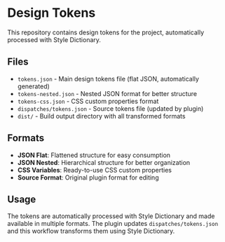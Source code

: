 # Design Tokens

This repository contains design tokens for the project, automatically processed with Style Dictionary.

## Files

- `tokens.json` - Main design tokens file (flat JSON, automatically generated)
- `tokens-nested.json` - Nested JSON format for better structure
- `tokens-css.json` - CSS custom properties format
- `dispatches/tokens.json` - Source tokens file (updated by plugin)
- `dist/` - Build output directory with all transformed formats

## Formats

- **JSON Flat**: Flattened structure for easy consumption
- **JSON Nested**: Hierarchical structure for better organization
- **CSS Variables**: Ready-to-use CSS custom properties
- **Source Format**: Original plugin format for editing

## Usage

The tokens are automatically processed with Style Dictionary and made available in multiple formats.
The plugin updates `dispatches/tokens.json` and this workflow transforms them using Style Dictionary.
